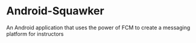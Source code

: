# Android-Squawker
An Android application that uses the power of FCM to create a messaging platform for instructors
